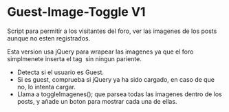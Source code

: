 Guest-Image-Toggle V1
===========

Script para permitir a los visitantes del foro, ver las imagenes de los posts aunque no esten registrados.

Esta version usa jQuery para wrapear las imagenes ya que el foro simplmenete inserta el tag <img> sin ningun pariente.
- Detecta si el usuario es Guest.
- Si es guest, comprueba si jQuery ya ha sido cargado, en caso de que no, lo intenta cargar.
- Llama a toggleImagenes(); que parsea todas las imagenes dentro de los posts, y añade un boton para mostrar cada una de ellas.
